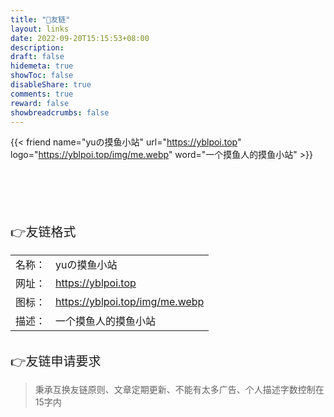 ```yaml
---
title: "🤝友链"
layout: links
date: 2022-09-20T15:15:53+08:00
description: 
draft: false
hidemeta: true
showToc: false
disableShare: true
comments: true
reward: false
showbreadcrumbs: false
---
```


<div class="friend">

{{< friend name="yuの摸鱼小站" url="https://yblpoi.top" logo="https://yblpoi.top/img/me.webp" word="一个摸鱼人的摸鱼小站" >}}


</div>

<br/>
<br/>
<br/>
<br/>
<br/>



<div style="font-size: 20px;" class="youlian">👉友链格式</div>

<div style="font-size: 16px;">


|        |                                |
| ------ | ------------------------------ |
| 名称： | yuの摸鱼小站                   |
| 网址： | https://yblpoi.top             |
| 图标： | https://yblpoi.top/img/me.webp |
| 描述： | 一个摸鱼人的摸鱼小站           |

</div>

<br/>

<div style="font-size: 20px;">👉友链申请要求</div>

> 秉承互换友链原则、文章定期更新、不能有太多广告、个人描述字数控制在15字内







